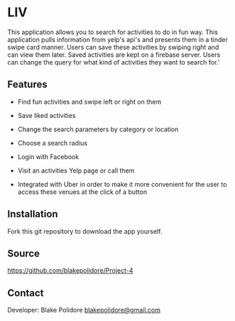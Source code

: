 # LIV


This application allows you to search for activities to do in fun way. This application pulls information from yelp's api's and presents them in a tinder swipe card manner. Users can save these activities by swiping right and can view them later. Saved activities are kept on a firebase server. Users can change the query for what kind of activities they want to search for.'

Features
--------

- Find fun activities and swipe left or right on them

- Save liked activities

- Change the search parameters by category or location

- Choose a search radius

- Login with Facebook

- Visit an activities Yelp page or call them

- Integrated with Uber in order to make it more convenient for the user to access these venues at the click of a button

Installation
------------

Fork this git repository to download the app yourself.

Source
------

https://github.com/blakepolidore/Project-4

Contact
-------

Developer: Blake Polidore blakepolidore@gmail.com
